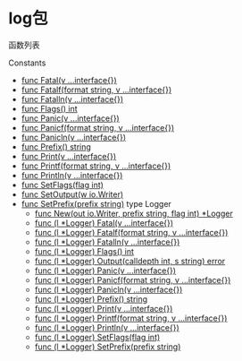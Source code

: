 # log包

函数列表

Constants
- [func Fatal(v ...interface{})](Fatal.md)
- [func Fatalf(format string, v ...interface{})](Fatalf.md)
- [func Fatalln(v ...interface{})](Fatalln.md)
- [func Flags() int](Flags.md)
- [func Panic(v ...interface{})](Panic.md)
- [func Panicf(format string, v ...interface{})](Panicf.md)
- [func Panicln(v ...interface{})](Panicln.md)
- [func Prefix() string](Prefix.md)
- [func Print(v ...interface{})](Print.md)
- [func Printf(format string, v ...interface{})](Printf.md)
- [func Println(v ...interface{})](Println.md)
- [func SetFlags(flag int)](SetFlags.md)
- [func SetOutput(w io.Writer)](SetOutput.md)
- [func SetPrefix(prefix string)](SetPrefix.md)
type Logger
	- [func New(out io.Writer, prefix string, flag int) *Logger](New.md)
    - [func (l *Logger) Fatal(v ...interface{})](lFatal.md)
    - [func (l *Logger) Fatalf(format string, v ...interface{})](lFatalf.md)
    - [func (l *Logger) Fatalln(v ...interface{})](lFatalln.md)
    - [func (l *Logger) Flags() int](lFlags.md)
    - [func (l *Logger) Output(calldepth int, s string) error](Output.md)
    - [func (l *Logger) Panic(v ...interface{})](lPanic.md)
    - [func (l *Logger) Panicf(format string, v ...interface{})](lPanicf.md)
    - [func (l *Logger) Panicln(v ...interface{})](lPanicln.md)
    - [func (l *Logger) Prefix() string](lPrefix.md)
    - [func (l *Logger) Print(v ...interface{})](lPrint.md)
    - [func (l *Logger) Printf(format string, v ...interface{})](lPrintf.md)
    - [func (l *Logger) Println(v ...interface{})](lPrintln.md)
    - [func (l *Logger) SetFlags(flag int)](lSetFlags.md)
    - [func (l *Logger) SetPrefix(prefix string)](lSetPrefix.md)
 
